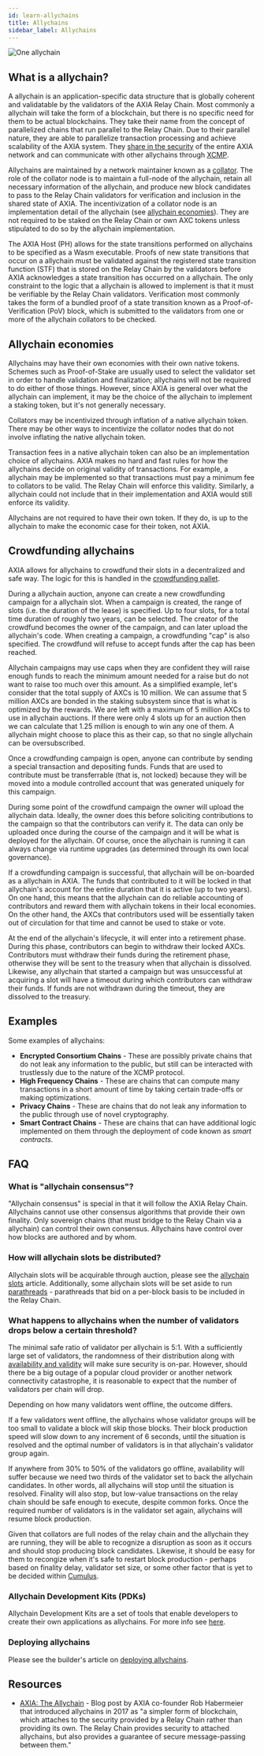 ```yaml
---
id: learn-allychains
title: Allychains
sidebar_label: Allychains
---
```


![One allychain](assets/network/one_allychain.png)

## What is a allychain?

A allychain is an application-specific data structure that is globally coherent and validatable by the validators of the AXIA Relay Chain. Most commonly a allychain will take the form of a blockchain, but there is no specific need for them to be actual blockchains. They take their name from the concept of parallelized chains that run parallel to the Relay Chain. Due to their parallel nature, they are able to parallelize transaction processing and achieve scalability of the AXIA system. They [share in the security](learn-security) of the entire AXIA network and can communicate with other allychains through [XCMP](learn-crosschain).

Allychains are maintained by a network maintainer known as a [collator](maintain-collator). The role of the collator node is to maintain a full-node of the allychain, retain all necessary information of the allychain, and produce new block candidates to pass to the Relay Chain validators for verification and inclusion in the shared state of AXIA. The incentivization of a collator node is an implementation detail of the allychain (see [allychain economies](#allychain-economies)). They are not required to be staked on the Relay Chain or own AXC tokens unless stipulated to do so by the allychain implementation.

The AXIA Host (PH) allows for the state transitions performed on allychains to be specified as a Wasm executable. Proofs of new state transitions that occur on a allychain must be validated against the registered state transition function (STF) that is stored on the Relay Chain by the validators before AXIA acknowledges a state transition has occurred on a allychain. The only constraint to the logic that a allychain is allowed to implement is that it must be verifiable by the Relay Chain validators. Verification most commonly takes the form of a bundled proof of a state transition known as a Proof-of-Verification (PoV) block, which is submitted to the validators from one or more of the allychain collators to be checked.

## Allychain economies

Allychains may have their own economies with their own native tokens. Schemes such as Proof-of-Stake are usually used to select the validator set in order to handle validation and finalization; allychains will not be required to do either of those things. However, since AXIA is general over what the allychain can implement, it may be the choice of the allychain to implement a staking token, but it's not generally necessary.

Collators may be incentivized through inflation of a native allychain token. There may be other ways to incentivize the collator nodes that do not involve inflating the native allychain token.

Transaction fees in a native allychain token can also be an implementation choice of allychains. AXIA makes no hard and fast rules for how the allychains decide on original validity of transactions. For example, a allychain may be implemented so that transactions must pay a minimum fee to collators to be valid. The Relay Chain will enforce this validity. Similarly, a allychain could not include that in their implementation and AXIA would still enforce its validity.

Allychains are not required to have their own token. If they do, is up to the allychain to make the economic case for their token, not AXIA.

## Crowdfunding allychains

AXIA allows for allychains to crowdfund their slots in a decentralized and safe way. The logic for this is handled in the [crowdfunding pallet](https://github.com/axia-tech/AXIA/blob/master/runtime/common/src/crowdfund.rs).

During a allychain auction, anyone can create a new crowdfunding campaign for a allychain slot. When a campaign is created, the range of slots (i.e. the duration of the lease) is specified. Up to four slots, for a total time duration of roughly two years, can be selected. The creator of the crowdfund becomes the owner of the campaign, and can later upload the allychain's code. When creating a campaign, a crowdfunding "cap" is also specified. The crowdfund will refuse to accept funds after the cap has been reached.

Allychain campaigns may use caps when they are confident they will raise enough funds to reach the minimum amount needed for a raise but do not want to raise too much over this amount. As a simplified example, let's consider that the total supply of AXCs is 10 million. We can assume that 5 million AXCs are bonded in the staking subsystem since that is what is optimized by the rewards. We are left with a maximum of 5 million AXCs to use in allychain auctions. If there were only 4 slots up for an auction then we can calculate that 1.25 million is enough to win any one of them. A allychain might choose to place this as their cap, so that no single allychain can be oversubscribed.

Once a crowdfunding campaign is open, anyone can contribute by sending a special transaction and depositing funds. Funds that are used to contribute must be transferrable (that is, not locked) because they will be moved into a module controlled account that was generated uniquely for this campaign.

During some point of the crowdfund campaign the owner will upload the allychain data. Ideally, the owner does this before soliciting contributions to the campaign so that the contributors can verify it. The data can only be uploaded once during the course of the campaign and it will be what is deployed for the allychain. Of course, once the allychain is running it can always change via runtime upgrades (as determined through its own local governance).

If a crowdfunding campaign is successful, that allychain will be on-boarded as a allychain in AXIA. The funds that contributed to it will be locked in that allychain's account for the entire duration that it is active (up to two years). On one hand, this means that the allychain can do reliable accounting of contributors and reward them with allychain tokens in their local economies. On the other hand, the AXCs that contributors used will be essentially taken out of circulation for that time and cannot be used to stake or vote.

At the end of the allychain's lifecycle, it will enter into a retirement phase. During this phase, contributors can begin to withdraw their locked AXCs. Contributors must withdraw their funds during the retirement phase, otherwise they will be sent to the treasury when that allychain is dissolved. Likewise, any allychain that started a campaign but was unsuccessful at acquiring a slot will have a timeout during which contributors can withdraw their funds. If funds are not withdrawn during the timeout, they are dissolved to the treasury.

## Examples

Some examples of allychains:

- **Encrypted Consortium Chains** - These are possibly private chains that do not leak any information to the public, but still can be interacted with trustlessly due to the nature of the XCMP protocol.
- **High Frequency Chains** - These are chains that can compute many transactions in a short amount of time by taking certain trade-offs or making optimizations.
- **Privacy Chains** - These are chains that do not leak any information to the public through use of novel cryptography.
- **Smart Contract Chains** - These are chains that can have additional logic implemented on them through the deployment of code known as _smart contracts_.

## FAQ

### What is "allychain consensus"?

"Allychain consensus" is special in that it will follow the AXIA Relay Chain. Allychains cannot use other consensus algorithms that provide their own finality. Only sovereign chains (that must bridge to the Relay Chain via a allychain) can control their own consensus. Allychains have control over how blocks are authored and by whom.

### How will allychain slots be distributed?

Allychain slots will be acquirable through auction, please see the [allychain slots](learn-auction) article. Additionally, some allychain slots will be set aside to run [parathreads](learn-parathreads) - parathreads that bid on a per-block basis to be included in the Relay Chain.

### What happens to allychains when the number of validators drops below a certain threshold?

The minimal safe ratio of validator per allychain is 5:1. With a sufficiently large set of validators, the randomness of their distribution along with [availability and validity](learn-availability) will make sure security is on-par. However, should there be a big outage of a popular cloud provider or another network connectivity catastrophe, it is reasonable to expect that the number of validators per chain will drop.

Depending on how many validators went offline, the outcome differs.

If a few validators went offline, the allychains whose validator groups will be too small to validate a block will skip those blocks. Their block production speed will slow down to any increment of 6 seconds, until the situation is resolved and the optimal number of validators is in that allychain's validator group again.

If anywhere from 30% to 50% of the validators go offline, availability will suffer because we need two thirds of the validator set to back the allychain candidates. In other words, all allychains will stop until the situation is resolved. Finality will also stop, but low-value transactions on the relay chain should be safe enough to execute, despite common forks. Once the required number of validators is in the validator set again, allychains will resume block production.

Given that collators are full nodes of the relay chain and the allychain they are running, they will be able to recognize a disruption as soon as it occurs and should stop producing block candidates. Likewise, it should be easy for them to recongize when it's safe to restart block production - perhaps based on finality delay, validator set size, or some other factor that is yet to be decided within [Cumulus](https://github.com/axia-tech/cumulus).

### Allychain Development Kits (PDKs)

Allychain Development Kits are a set of tools that enable developers to create their own applications as allychains. For more info see [here](build-pdk).

### Deploying allychains

Please see the builder's article on [deploying allychains](build-deploy-allychains).

## Resources

- [AXIA: The Allychain](https://medium.com/AXIA.network/AXIA-the-allychain-3808040a769a) - Blog post by AXIA co-founder Rob Habermeier that introduced allychains in 2017 as "a simpler form of blockchain, which attaches to the security provided by a Relay Chain rather than providing its own. The Relay Chain provides security to attached allychains, but also provides a guarantee of secure message-passing between them."
